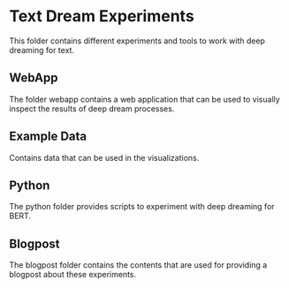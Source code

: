 # Text Dream Experiments

This folder contains different experiments and tools to work with deep dreaming
for text.

## WebApp

The folder webapp contains a web application that can be used to visually
inspect the results of deep dream processes.

## Example Data

Contains data that can be used in the visualizations.

## Python

The python folder provides scripts to experiment with deep dreaming for BERT.

## Blogpost

The blogpost folder contains the contents that are used for providing a blogpost about these experiments.
